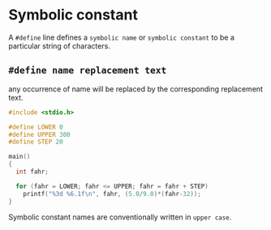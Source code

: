 # Symbolic constant

A `#define` line defines a `symbolic name` or `symbolic constant` to be a particular string of characters.

## `#define name replacement text`

any occurrence of name will be replaced by the corresponding replacement text.

```c
#include <stdio.h>

#define LOWER 0
#define UPPER 300
#define STEP 20

main()
{
  int fahr;

  for (fahr = LOWER; fahr <= UPPER; fahr = fahr + STEP)
    printf("%3d %6.1f\n", fahr, (5.0/9.0)*(fahr-32));
}
```
Symbolic constant names are conventionally written in `upper case`.


